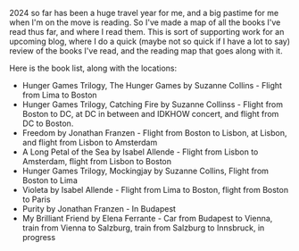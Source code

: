 2024 so far has been a huge travel year for me, and a big pastime for me when I'm on the move is reading. So I've made a map of all the books I've read thus far, and where I read them. This is sort of supporting work for an upcoming blog, where I do a quick (maybe not so quick if I have a lot to say) review of the books I've read, and the reading map that goes along with it. 

Here is the book list, along with the locations: 
- Hunger Games Trilogy, The Hunger Games by Suzanne Collins - Flight from Lima to Boston
- Hunger Games Trilogy, Catching Fire by Suzanne Collinss - Flight from Boston to DC, at DC in between and IDKHOW concert, and flight from DC to Boston. 
- Freedom by Jonathan Franzen - Flight from Boston to Lisbon, at Lisbon, and flight from Lisbon to Amsterdam
- A Long Petal of the Sea by Isabel Allende - Flight from Lisbon to Amsterdam, flight from Lisbon to Boston
- Hunger Games Trilogy, Mockingjay by Suzanne Collins, Flight from Boston to Lima
- Violeta by Isabel Allende - Flight from Lima to Boston, flight from Boston to Paris
- Purity by Jonathan Franzen - In Budapest
- My Brilliant Friend by Elena Ferrante - Car from Budapest to Vienna, train from Vienna to Salzburg, train from Salzburg to Innsbruck, in progress